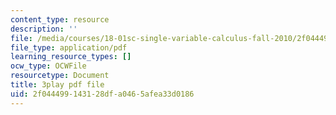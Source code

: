 ```yaml
---
content_type: resource
description: ''
file: /media/courses/18-01sc-single-variable-calculus-fall-2010/2f044499143128dfa0465afea33d0186_VOlbVNxyNfM.pdf
file_type: application/pdf
learning_resource_types: []
ocw_type: OCWFile
resourcetype: Document
title: 3play pdf file
uid: 2f044499-1431-28df-a046-5afea33d0186
---
```

